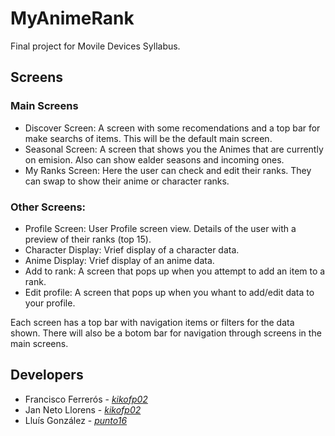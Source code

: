 # MyAnimeRank
 Final project for Movile Devices Syllabus.

## Screens
### Main Screens
- Discover Screen: A screen with some recomendations and a top bar for make searchs of items. This will be the default main screen.
- Seasonal Screen: A screen that shows you the Animes that are currently on emision. Also can show ealder seasons and incoming ones.
- My Ranks Screen: Here the user can check and edit their ranks. They can swap to show their anime or character ranks.

### Other Screens:
- Profile Screen: User Profile screen view. Details of the user with a preview of their ranks (top 15).
- Character Display: Vrief display of a character data.
- Anime Display: Vrief display of an anime data.
- Add to rank: A screen that pops up when you attempt to add an item to a rank.
- Edit profile: A screen that pops up when you whant to add/edit data to your profile.

Each screen has a top bar with navigation items or filters for the data shown. There will also be a botom bar for navigation through screens in the main screens.

## Developers

 - Francisco Ferrerós - [_kikofp02_](https://github.com/kikofp02)
 - Jan Neto Llorens - [_kikofp02_](https://github.com/JanNetoLlorens)
 - Lluís González - [_punto16_](https://github.com/punto16)
